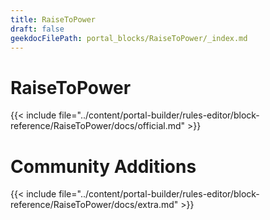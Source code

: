 ```yaml
---
title: RaiseToPower
draft: false
geekdocFilePath: portal_blocks/RaiseToPower/_index.md
---
```

# RaiseToPower
{{< include file="../content/portal-builder/rules-editor/block-reference/RaiseToPower/docs/official.md" >}}

# Community Additions

{{< include file="../content/portal-builder/rules-editor/block-reference/RaiseToPower/docs/extra.md" >}}
